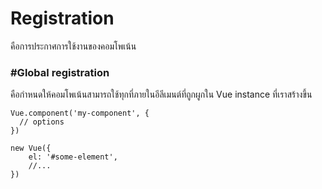 # Registration

คือการประกาศการใช้งานของคอมโพเน้น

### \#Global registration

คือกำหนดให้คอมโพเน้นสามารถใช้ทุกที่ภายในอีลีเมนต์ที่ถูกผูกใน Vue instance ที่เราสร้างขึ้น

```
Vue.component('my-component', {
  // options
})
```

```
new Vue({
    el: '#some-element',
    //...
})
```



